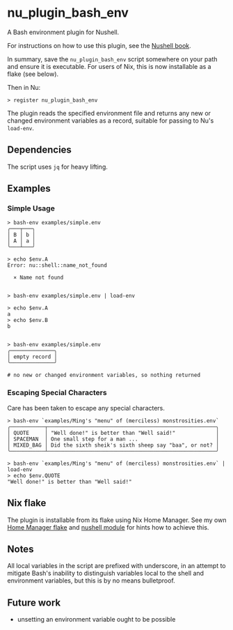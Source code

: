 # nu_plugin_bash_env

A Bash environment plugin for Nushell.

For instructions on how to use this plugin, see the [Nushell book](https://www.nushell.sh/book/plugins.html).

In summary, save the `nu_plugin_bash_env` script somewhere on your path and ensure it is executable.
For users of Nix, this is now installable as a flake (see below).

Then in Nu:
```
> register nu_plugin_bash_env
```

The plugin reads the specified environment file and returns any new or changed environment variables as a record, suitable for passing to Nu's `load-env`.

## Dependencies

The script uses `jq` for heavy lifting.

## Examples

### Simple Usage
```
> bash-env examples/simple.env
╭───┬───╮
│ B │ b │
│ A │ a │
╰───┴───╯

> echo $env.A
Error: nu::shell::name_not_found

  × Name not found


> bash-env examples/simple.env | load-env

> echo $env.A
a
> echo $env.B
b


> bash-env examples/simple.env
╭──────────────╮
│ empty record │
╰──────────────╯

# no new or changed environment variables, so nothing returned

```

### Escaping Special Characters

Care has been taken to escape any special characters.

```
> bash-env `examples/Ming's "menu" of (merciless) monstrosities.env`
╭───────────┬──────────────────────────────────────────────────────╮
│ QUOTE     │ "Well done!" is better than "Well said!"             │
│ SPACEMAN  │ One small step for a man ...                         │
│ MIXED_BAG │ Did the sixth sheik's sixth sheep say "baa", or not? │
╰───────────┴──────────────────────────────────────────────────────╯

> bash-env `examples/Ming's "menu" of (merciless) monstrosities.env` | load-env
> echo $env.QUOTE
"Well done!" is better than "Well said!"
```

## Nix flake

The plugin is installable from its flake using Nix Home Manager.
See my own [Home Manager flake](https://github.com/tesujimath/home.nix/blob/main/flake.nix#L12) and [nushell module](https://github.com/tesujimath/home.nix/blob/main/modules/nushell/default.nix) for hints how to achieve this.

## Notes

All local variables in the script are prefixed with underscore, in an attempt to mitigate Bash's inability to distinguish variables local to the shell and environment variables, but this is by no means bulletproof.

## Future work

- unsetting an environment variable ought to be possible
